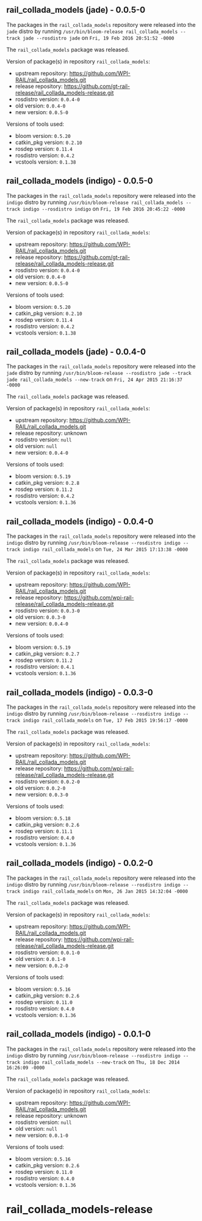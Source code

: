 ## rail_collada_models (jade) - 0.0.5-0

The packages in the `rail_collada_models` repository were released into the `jade` distro by running `/usr/bin/bloom-release rail_collada_models --track jade --rosdistro jade` on `Fri, 19 Feb 2016 20:51:52 -0000`

The `rail_collada_models` package was released.

Version of package(s) in repository `rail_collada_models`:
- upstream repository: https://github.com/WPI-RAIL/rail_collada_models.git
- release repository: https://github.com/gt-rail-release/rail_collada_models-release.git
- rosdistro version: `0.0.4-0`
- old version: `0.0.4-0`
- new version: `0.0.5-0`

Versions of tools used:
- bloom version: `0.5.20`
- catkin_pkg version: `0.2.10`
- rosdep version: `0.11.4`
- rosdistro version: `0.4.2`
- vcstools version: `0.1.38`


## rail_collada_models (indigo) - 0.0.5-0

The packages in the `rail_collada_models` repository were released into the `indigo` distro by running `/usr/bin/bloom-release rail_collada_models --track indigo --rosdistro indigo` on `Fri, 19 Feb 2016 20:45:22 -0000`

The `rail_collada_models` package was released.

Version of package(s) in repository `rail_collada_models`:
- upstream repository: https://github.com/WPI-RAIL/rail_collada_models.git
- release repository: https://github.com/gt-rail-release/rail_collada_models-release.git
- rosdistro version: `0.0.4-0`
- old version: `0.0.4-0`
- new version: `0.0.5-0`

Versions of tools used:
- bloom version: `0.5.20`
- catkin_pkg version: `0.2.10`
- rosdep version: `0.11.4`
- rosdistro version: `0.4.2`
- vcstools version: `0.1.38`


## rail_collada_models (jade) - 0.0.4-0

The packages in the `rail_collada_models` repository were released into the `jade` distro by running `/usr/bin/bloom-release --rosdistro jade --track jade rail_collada_models --new-track` on `Fri, 24 Apr 2015 21:16:37 -0000`

The `rail_collada_models` package was released.

Version of package(s) in repository `rail_collada_models`:
- upstream repository: https://github.com/WPI-RAIL/rail_collada_models.git
- release repository: unknown
- rosdistro version: `null`
- old version: `null`
- new version: `0.0.4-0`

Versions of tools used:
- bloom version: `0.5.19`
- catkin_pkg version: `0.2.8`
- rosdep version: `0.11.2`
- rosdistro version: `0.4.2`
- vcstools version: `0.1.36`


## rail_collada_models (indigo) - 0.0.4-0

The packages in the `rail_collada_models` repository were released into the `indigo` distro by running `/usr/bin/bloom-release --rosdistro indigo --track indigo rail_collada_models` on `Tue, 24 Mar 2015 17:13:38 -0000`

The `rail_collada_models` package was released.

Version of package(s) in repository `rail_collada_models`:
- upstream repository: https://github.com/WPI-RAIL/rail_collada_models.git
- release repository: https://github.com/wpi-rail-release/rail_collada_models-release.git
- rosdistro version: `0.0.3-0`
- old version: `0.0.3-0`
- new version: `0.0.4-0`

Versions of tools used:
- bloom version: `0.5.19`
- catkin_pkg version: `0.2.7`
- rosdep version: `0.11.2`
- rosdistro version: `0.4.1`
- vcstools version: `0.1.36`


## rail_collada_models (indigo) - 0.0.3-0

The packages in the `rail_collada_models` repository were released into the `indigo` distro by running `/usr/bin/bloom-release --rosdistro indigo --track indigo rail_collada_models` on `Tue, 17 Feb 2015 19:56:17 -0000`

The `rail_collada_models` package was released.

Version of package(s) in repository `rail_collada_models`:
- upstream repository: https://github.com/WPI-RAIL/rail_collada_models.git
- release repository: https://github.com/wpi-rail-release/rail_collada_models-release.git
- rosdistro version: `0.0.2-0`
- old version: `0.0.2-0`
- new version: `0.0.3-0`

Versions of tools used:
- bloom version: `0.5.18`
- catkin_pkg version: `0.2.6`
- rosdep version: `0.11.1`
- rosdistro version: `0.4.0`
- vcstools version: `0.1.36`


## rail_collada_models (indigo) - 0.0.2-0

The packages in the `rail_collada_models` repository were released into the `indigo` distro by running `/usr/bin/bloom-release --rosdistro indigo --track indigo rail_collada_models` on `Mon, 26 Jan 2015 14:32:04 -0000`

The `rail_collada_models` package was released.

Version of package(s) in repository `rail_collada_models`:
- upstream repository: https://github.com/WPI-RAIL/rail_collada_models.git
- release repository: https://github.com/wpi-rail-release/rail_collada_models-release.git
- rosdistro version: `0.0.1-0`
- old version: `0.0.1-0`
- new version: `0.0.2-0`

Versions of tools used:
- bloom version: `0.5.16`
- catkin_pkg version: `0.2.6`
- rosdep version: `0.11.0`
- rosdistro version: `0.4.0`
- vcstools version: `0.1.36`


## rail_collada_models (indigo) - 0.0.1-0

The packages in the `rail_collada_models` repository were released into the `indigo` distro by running `/usr/bin/bloom-release --rosdistro indigo --track indigo rail_collada_models --new-track` on `Thu, 18 Dec 2014 16:26:09 -0000`

The `rail_collada_models` package was released.

Version of package(s) in repository `rail_collada_models`:
- upstream repository: https://github.com/WPI-RAIL/rail_collada_models.git
- release repository: unknown
- rosdistro version: `null`
- old version: `null`
- new version: `0.0.1-0`

Versions of tools used:
- bloom version: `0.5.16`
- catkin_pkg version: `0.2.6`
- rosdep version: `0.11.0`
- rosdistro version: `0.4.0`
- vcstools version: `0.1.36`


rail_collada_models-release
===========================
